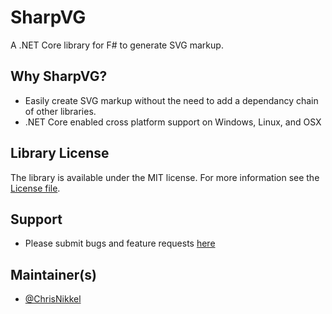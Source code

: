 # SharpVG

A .NET Core library for F# to generate SVG markup.

## Why SharpVG?

 - Easily create SVG markup without the need to add a dependancy chain of other libraries.
 - .NET Core enabled cross platform support on Windows, Linux, and OSX

## Library License

The library is available under the MIT license. For more information see the [License file](https://github.com/ChrisNikkel/SharpVG/blob/master/LICENSE.md).

## Support

 - Please submit bugs and feature requests [here](https://github.com/ChrisNikkel/SharpVG/issues)

## Maintainer(s)

- [@ChrisNikkel](https://github.com/ChrisNikkel)
